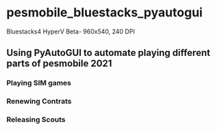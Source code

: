 # pesmobile_bluestacks_pyautogui
Bluestacks4 HyperV Beta- 960x540, 240 DPI
## Using PyAutoGUI to automate playing different parts of pesmobile 2021

### Playing SIM games

### Renewing Contrats

### Releasing Scouts